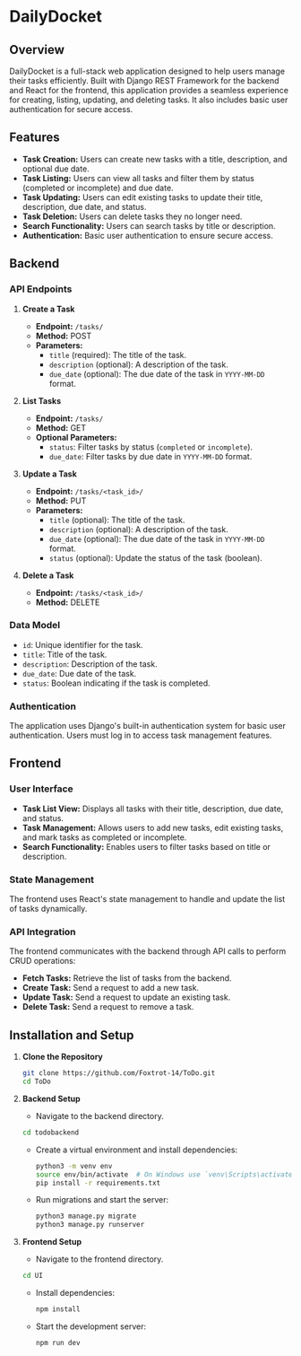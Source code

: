 # DailyDocket

## Overview

DailyDocket is a full-stack web application designed to help users manage their tasks efficiently. Built with Django REST Framework for the backend and React for the frontend, this application provides a seamless experience for creating, listing, updating, and deleting tasks. It also includes basic user authentication for secure access.

## Features

- **Task Creation:** Users can create new tasks with a title, description, and optional due date.
- **Task Listing:** Users can view all tasks and filter them by status (completed or incomplete) and due date.
- **Task Updating:** Users can edit existing tasks to update their title, description, due date, and status.
- **Task Deletion:** Users can delete tasks they no longer need.
- **Search Functionality:** Users can search tasks by title or description.
- **Authentication:** Basic user authentication to ensure secure access.

## Backend

### API Endpoints

1. **Create a Task**

   - **Endpoint:** `/tasks/`
   - **Method:** POST
   - **Parameters:**
     - `title` (required): The title of the task.
     - `description` (optional): A description of the task.
     - `due_date` (optional): The due date of the task in `YYYY-MM-DD` format.

2. **List Tasks**

   - **Endpoint:** `/tasks/`
   - **Method:** GET
   - **Optional Parameters:**
     - `status`: Filter tasks by status (`completed` or `incomplete`).
     - `due_date`: Filter tasks by due date in `YYYY-MM-DD` format.

3. **Update a Task**

   - **Endpoint:** `/tasks/<task_id>/`
   - **Method:** PUT
   - **Parameters:**
     - `title` (optional): The title of the task.
     - `description` (optional): A description of the task.
     - `due_date` (optional): The due date of the task in `YYYY-MM-DD` format.
     - `status` (optional): Update the status of the task (boolean).

4. **Delete a Task**
   - **Endpoint:** `/tasks/<task_id>/`
   - **Method:** DELETE

### Data Model

- `id`: Unique identifier for the task.
- `title`: Title of the task.
- `description`: Description of the task.
- `due_date`: Due date of the task.
- `status`: Boolean indicating if the task is completed.

### Authentication

The application uses Django's built-in authentication system for basic user authentication. Users must log in to access task management features.

## Frontend

### User Interface

- **Task List View:** Displays all tasks with their title, description, due date, and status.
- **Task Management:** Allows users to add new tasks, edit existing tasks, and mark tasks as completed or incomplete.
- **Search Functionality:** Enables users to filter tasks based on title or description.

### State Management

The frontend uses React's state management to handle and update the list of tasks dynamically.

### API Integration

The frontend communicates with the backend through API calls to perform CRUD operations:

- **Fetch Tasks:** Retrieve the list of tasks from the backend.
- **Create Task:** Send a request to add a new task.
- **Update Task:** Send a request to update an existing task.
- **Delete Task:** Send a request to remove a task.

## Installation and Setup

1. **Clone the Repository**

   ```bash
   git clone https://github.com/Foxtrot-14/ToDo.git
   cd ToDo
   ```

2. **Backend Setup**

   - Navigate to the backend directory.

   ```bash
   cd todobackend
   ```

   - Create a virtual environment and install dependencies:
     ```bash
     python3 -m venv env
     source env/bin/activate  # On Windows use `venv\Scripts\activate`
     pip install -r requirements.txt
     ```
   - Run migrations and start the server:
     ```bash
     python3 manage.py migrate
     python3 manage.py runserver
     ```

3. **Frontend Setup**
   - Navigate to the frontend directory.
   ```bash
   cd UI
   ```
   - Install dependencies:
     ```bash
     npm install
     ```
   - Start the development server:
     ```bash
     npm run dev
     ```
